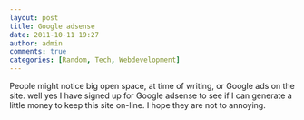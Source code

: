```yaml
---
layout: post
title: Google adsense
date: 2011-10-11 19:27
author: admin
comments: true
categories: [Random, Tech, Webdevelopment]
---
```

People might notice big open space, at time of writing, or Google ads on the site. well yes I have signed up for Google adsense to see if I can generate a little money to keep this site on-line. I hope they are not to annoying.
